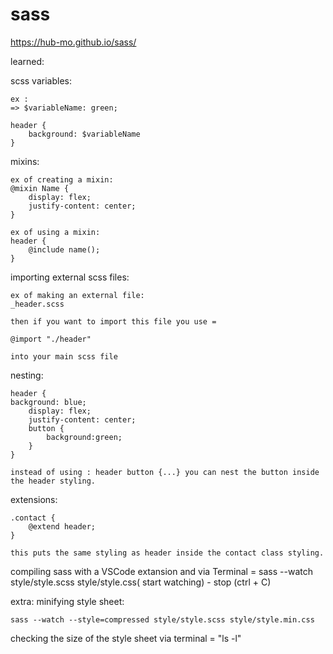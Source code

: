 # sass

https://hub-mo.github.io/sass/


learned:

scss variables:

    ex :
    => $variableName: green;

    header {
        background: $variableName
    }


mixins:

    ex of creating a mixin: 
    @mixin Name {
        display: flex;
        justify-content: center;
    }

    ex of using a mixin:
    header {
        @include name();
    }
    

importing external scss files:

    ex of making an external file: 
    _header.scss

    then if you want to import this file you use =

    @import "./header" 

    into your main scss file

nesting:

    

    header {
    background: blue;
        display: flex;
        justify-content: center;
        button {
            background:green;
        }
    }

    instead of using : header button {...} you can nest the button inside the header styling.
    
    

extensions:

    .contact {
        @extend header;
    }

    this puts the same styling as header inside the contact class styling.

compiling sass with a VSCode extansion and via Terminal 
= sass --watch style/style.scss style/style.css( start watching) - stop (ctrl + C)


extra:
minifying style sheet:

    sass --watch --style=compressed style/style.scss style/style.min.css

checking the size of the style sheet via terminal = "ls -l"

